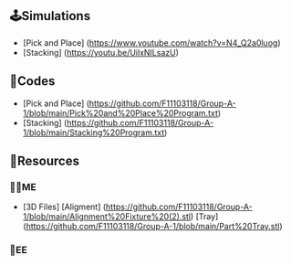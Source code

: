 ## :joystick:Simulations

* [Pick and Place] (https://www.youtube.com/watch?v=N4_Q2a0luog)
* [Stacking] (https://youtu.be/UilxNILsazU)

## :robot:Codes

* [Pick and Place] (https://github.com/F11103118/Group-A-1/blob/main/Pick%20and%20Place%20Program.txt)
* [Stacking] (https://github.com/F11103118/Group-A-1/blob/main/Stacking%20Program.txt)

## :file_folder:Resources
### :mechanic:ME
* [3D Files]
  [Aligment] (https://github.com/F11103118/Group-A-1/blob/main/Alignment%20Fixture%20(2).stl)
  [Tray] (https://github.com/F11103118/Group-A-1/blob/main/Part%20Tray.stl)

### :electric_plug:EE
